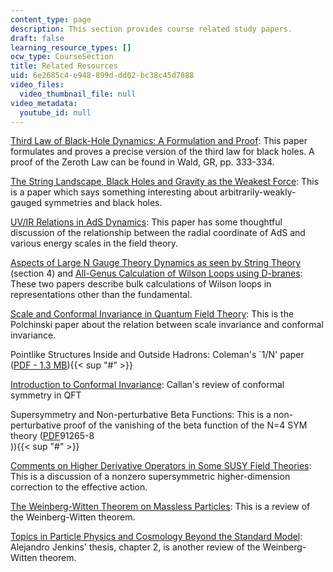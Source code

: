 ```yaml
---
content_type: page
description: This section provides course related study papers.
draft: false
learning_resource_types: []
ocw_type: CourseSection
title: Related Resources
uid: 6e2685c4-e948-899d-dd02-bc38c45d7888
video_files:
  video_thumbnail_file: null
video_metadata:
  youtube_id: null
---
```

[Third Law of Black-Hole Dynamics: A Formulation and Proof](https://journals.aps.org/prl/abstract/10.1103/PhysRevLett.57.397): This paper formulates and proves a precise version of the third law for black holes. A proof of the Zeroth Law can be found in Wald, GR, pp. 333-334.

[The String Landscape, Black Holes and Gravity as the Weakest Force](http://arxiv.org/abs/hep-th/0601001): This is a paper which says something interesting about arbitrarily-weakly-gauged symmetries and black holes.

[UV/IR Relations in AdS Dynamics](http://arxiv.org/abs/hep-th/9809022): This paper has some thoughtful discussion of the relationship between the radial coordinate of AdS and various energy scales in the field theory.

[Aspects of Large N Gauge Theory Dynamics as seen by String Theory](http://arxiv.org/abs/hep-th/9805129) (section 4) and [All-Genus Calculation of Wilson Loops using D-branes](http://arxiv.org/abs/hep-th/0501109): These two papers describe bulk calculations of Wilson loops in representations other than the fundamental.

[Scale and Conformal Invariance in Quantum Field Theory](http://dx.doi.org/10.1016/0550-3213%2888%2990179-4): This is the Polchinski paper about the relation between scale invariance and conformal invariance.

Pointlike Structures Inside and Outside Hadrons: Coleman's \`1/N' paper ([PDF - 1.3 MB](http://link.springer.com/book/10.1007%2F978-1-4684-1065-5)){{< sup "#" >}}

[Introduction to Conformal Invariance](http://dx.doi.org/10.1111/j.1749-6632.1974.tb20531.x): Callan's review of conformal symmetry in QFT

Supersymmetry and Non-perturbative Beta Functions: This is a non-perturbative proof of the vanishing of the beta function of the N=4 SYM theory ([PDF](http://dx.doi.org/10.1016/0370-2693%2888)91265-8  
)){{< sup "#" >}}

[Comments on Higher Derivative Operators in Some SUSY Field Theories](http://arxiv.org/abs/hep-th/9705057): This is a discussion of a nonzero supersymmetric higher-dimension correction to the effective action.

[The Weinberg-Witten Theorem on Massless Particles](https://onlinelibrary.wiley.com/doi/abs/10.1002/andp.200810305): This is a review of the Weinberg-Witten theorem.

[Topics in Particle Physics and Cosmology Beyond the Standard Model](http://arxiv.org/abs/hep-th/0607239): Alejandro Jenkins' thesis, chapter 2, is another review of the Weinberg-Witten theorem.